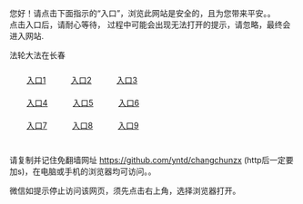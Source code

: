 您好！请点击下面指示的“入口”，浏览此网站是安全的，且为您带来平安。。 <br/>
点击入口后，请耐心等待， 过程中可能会出现无法打开的提示，请忽略，最终会进入网站. </br>

法轮大法在长春<br/>
<div style="padding:10px"><a style="margin:20px" target="_blank" href="https://d13xv6c2qigbcg.cloudfront.net/2Qpsp?iagrwzd" id="ccLink1" rel="nofollow">入口1</a> <a target="_blank" style="margin:20px" href="https://d1rfhj11qkehmq.cloudfront.net/2Qpsp?qhgsaxy" id="ccLink2" rel="nofollow">入口2</a> <a style="margin:20px" target="_blank" href="https://d3gi37fuejtaf0.cloudfront.net/2Qpsp?qvprtupx" id="ccLink3" rel="nofollow">入口3</a></div>

<div style="padding:10px" ><a style="margin:20px" target="_blank" href="https://d13xv6c2qigbcg.cloudfront.net/2Qpsp?iagrwzd" id="ccLink4" rel="nofollow">入口4</a> <a style="margin:20px" href="https://d1rfhj11qkehmq.cloudfront.net/2Qpsp?qhgsaxy" target="_blank" id="ccLink5" rel="nofollow">入口5</a> <a style="margin:20px" href="https://d3gi37fuejtaf0.cloudfront.net/2Qpsp?qvprtupx" target="_blank" id="ccLink6" rel="nofollow">入口6</a></div>

<div style="padding:10px"><a style="margin:20px" target="_blank" href="https://d13xv6c2qigbcg.cloudfront.net/2Qpsp?iagrwzd" id="ccLink7" rel="nofollow">入口7</a> <a style="margin:20px" href="https://d1rfhj11qkehmq.cloudfront.net/2Qpsp?qhgsaxy" target="_blank" id="ccLink8" rel="nofollow">入口8</a> <a style="margin:20px" target="_blank" href="https://d3gi37fuejtaf0.cloudfront.net/2Qpsp?qvprtupx" id="ccLink9" rel="nofollow">入口9</a></div>

<br/>



请复制并记住免翻墙网址 https://github.com/yntd/changchunzx (http后一定要加s)，在电脑或手机的浏览器均可访问。。<br/>

微信如提示停止访问该网页，须先点击右上角，选择浏览器打开。
